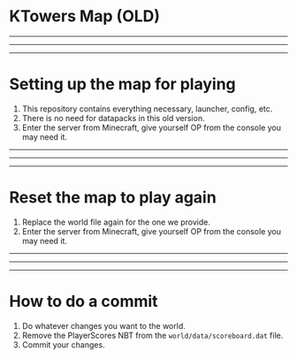 # KTowers Map (OLD)
---
---
---
# Setting up the map for playing
1. This repository contains everything necessary, launcher, config, etc.
2. There is no need for datapacks in this old version.
3. Enter the server from Minecraft, give yourself OP from the console you may need it.
---
---
---
# Reset the map to play again
1. Replace the world file again for the one we provide.
2. Enter the server from Minecraft, give yourself OP from the console you may need it.
---
---
---
# How to do a commit
1. Do whatever changes you want to the world.
2. Remove the PlayerScores NBT from the ``world/data/scoreboard.dat`` file.
3. Commit your changes.
